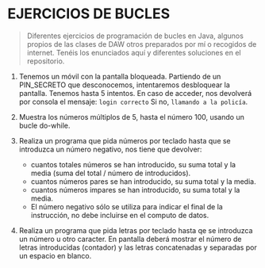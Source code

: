 # EJERCICIOS DE BUCLES
> Diferentes ejercicios de programación de bucles en Java, algunos propios de las clases de DAW otros preparados por mí o recogidos de internet. Tenéis los enunciados aquí y diferentes soluciones en el repositorio.

1. Tenemos un móvil con la pantalla bloqueada. Partiendo de un PIN_SECRETO que desconocemos, intentaremos desbloquear la pantalla. Tenemos hasta 5 intentos. En caso de acceder, nos devolverá por consola el mensaje: `login correcto` Si no, `llamando a la policía`.

2. Muestra los números múltiplos de 5, hasta el número 100, usando un bucle do-while.

3. Realiza un programa que pida números por teclado hasta que se introduzca un número negativo, nos tiene que devolver:
    - cuantos totales números se han introducido, su suma total y la media (suma del total / número de introducidos).
    - cuantos números pares se han introducido, su suma total y la media.
    - cuantos números impares se han introducido, su suma total y la media.
    - El número negativo sólo se utiliza para indicar el final de la instrucción, no debe incluirse en el computo de datos.

4. Realiza un programa que pida letras por teclado hasta qe se introduzca un número u otro caracter. En pantalla deberá mostrar el número de letras introducidas (contador) y las letras concatenadas y separadas por un espacio en blanco.
